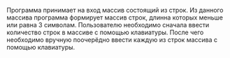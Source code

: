 Программа принимает на вход массив состоящий из строк. 
Из данного массива программа формирует массив строк, длинна которых меньше или равна 3 символам.
Пользователю необходимо сначала ввести количество строк в массиве с помощью клавиатуры. 
После чего необходимо вручную поочерёдно ввести каждую из строк массива с помощью клавиатуры.
